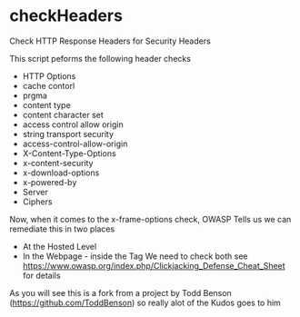 # checkHeaders
Check HTTP Response Headers for Security Headers

This script peforms the following header checks
- HTTP Options
- cache contorl
- prgma
- content type
- content character set
- access control allow origin
- string transport security
- access-control-allow-origin
- X-Content-Type-Options
- x-content-security
- x-download-options
- x-powered-by
- Server
- Ciphers

Now, when it comes to the x-frame-options check, OWASP Tells us we can remediate this in two places
  - At the Hosted Level
  - In the Webpage - inside the <HEAD> Tag
We need to check both
see https://www.owasp.org/index.php/Clickjacking_Defense_Cheat_Sheet for details

As you will see this is a fork from a project by Todd Benson (https://github.com/ToddBenson) so really alot of the Kudos goes to him
